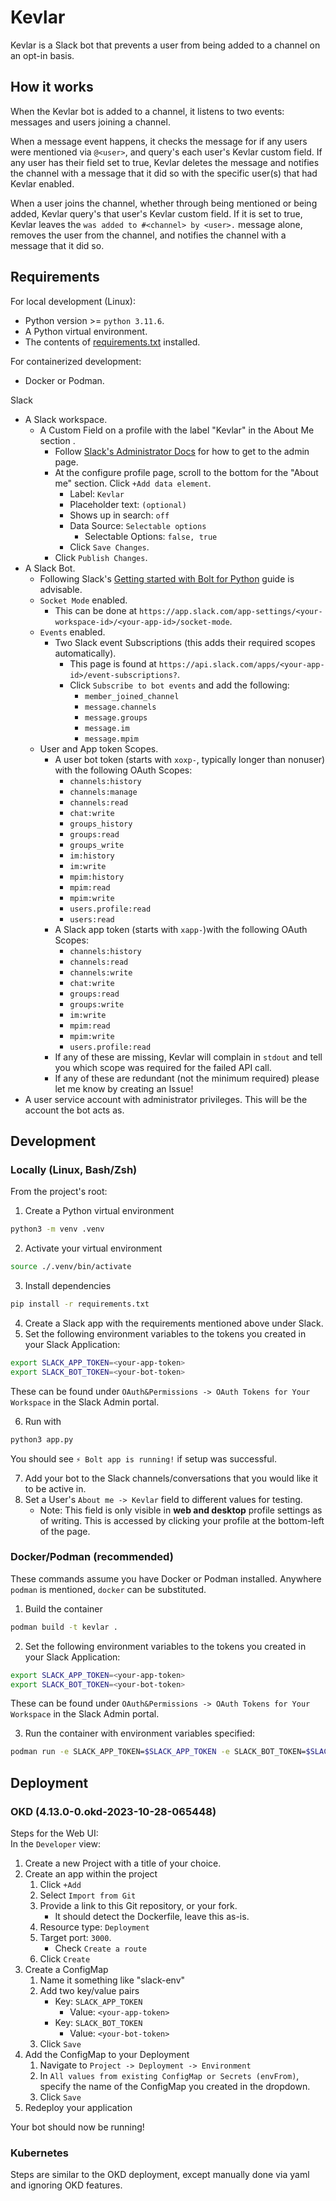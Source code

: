# Kevlar
Kevlar is a Slack bot that prevents a user from being added to a channel on an opt-in basis.


## How it works
When the Kevlar bot is added to a channel, it listens to two events: messages and users joining a channel.  

When a message event happens, it checks the message for if any users were mentioned via `@<user>`, and query's each user's Kevlar custom field. If any user has their field set to true, Kevlar deletes the message and notifies the channel with a message that it did so with the specific user(s) that had Kevlar enabled.  

When a user joins the channel, whether through being mentioned or being added, Kevlar query's that user's Kevlar custom field. If it is set to true, Kevlar leaves the `was added to #<channel> by <user>.` message alone, removes the user from the channel, and notifies the channel with a message that it did so.


## Requirements
For local development (Linux):

- Python version >= `python 3.11.6`.
- A Python virtual environment.
- The contents of [requirements.txt](requirements.txt) installed.

For containerized development:
- Docker or Podman.


Slack

- A Slack workspace.
    - A Custom Field on a profile with the label "Kevlar" in the About Me section .
        - Follow [Slack's Administrator Docs](https://slack.com/help/articles/212281478-Customize-member-profiles) for how to get to the admin page.
        - At the configure profile page, scroll to the bottom for the "About me" section. Click `+Add data element`.
            - Label: `Kevlar`
            - Placeholder text: `(optional)`
            - Shows up in search: `off`
            - Data Source: `Selectable options`
                - Selectable Options: `false, true`
            - Click `Save Changes`.
        - Click `Publish Changes`.
- A Slack Bot.
    - Following Slack's [Getting started with Bolt for Python](https://slack.dev/bolt-python/tutorial/getting-started) guide is advisable.
    - `Socket Mode` enabled.
        - This can be done at `https://app.slack.com/app-settings/<your-workspace-id>/<your-app-id>/socket-mode`.
    - `Events` enabled.
        - Two Slack event Subscriptions (this adds their required scopes automatically).
            - This page is found at `https://api.slack.com/apps/<your-app-id>/event-subscriptions?`.
            - Click `Subscribe to bot events` and add the following:
                - `member_joined_channel`
                - `message.channels`
                - `message.groups`
                - `message.im`
                - `message.mpim`
    - User and App token Scopes.
        - A user bot token (starts with `xoxp-`, typically longer than nonuser) with the following OAuth Scopes:
            - `channels:history`
            - `channels:manage`
            - `channels:read`
            - `chat:write`
            - `groups_history`
            - `groups:read`
            - `groups_write`
            - `im:history`
            - `im:write`
            - `mpim:history`
            - `mpim:read`
            - `mpim:write`
            - `users.profile:read`
            - `users:read`
        - A Slack app token (starts with `xapp-`)with the following OAuth Scopes:
            - `channels:history`
            - `channels:read`
            - `channels:write`
            - `chat:write`
            - `groups:read`
            - `groups:write`
            - `im:write`
            - `mpim:read`
            - `mpim:write`
            - `users.profile:read`
        - If any of these are missing, Kevlar will complain in `stdout` and tell you which scope was required for the failed API call.
        - If any of these are redundant (not the minimum required) please let me know by creating an Issue!
- A user service account with administrator privileges. This will be the account the bot acts as.


## Development
### Locally (Linux, Bash/Zsh)
From the project's root:
1. Create a Python virtual environment
```bash
python3 -m venv .venv
```
2. Activate your virtual environment
```bash
source ./.venv/bin/activate
```
3. Install dependencies
```bash
pip install -r requirements.txt
```
4. Create a Slack app with the requirements mentioned above under Slack.
5. Set the following environment variables to the tokens you created in your Slack Application:
```bash
export SLACK_APP_TOKEN=<your-app-token>
export SLACK_BOT_TOKEN=<your-bot-token>
```

These can be found under `OAuth&Permissions -> OAuth Tokens for Your Workspace` in the Slack Admin portal.

6. Run with
```bash
python3 app.py
```
You should see `⚡️ Bolt app is running!` if setup was successful.

7. Add your bot to the Slack channels/conversations that you would like it to be active in.
8. Set a User's `About me -> Kevlar` field to different values for testing.
    - Note: This field is only visible in **web and desktop** profile settings as of writing. This is accessed by clicking your profile at the bottom-left of the page.

### Docker/Podman (recommended)
These commands assume you have Docker or Podman installed. Anywhere `podman` is mentioned, `docker` can be substituted.  
1. Build the container
```bash
podman build -t kevlar .
```
2. Set the following environment variables to the tokens you created in your Slack Application:
```bash
export SLACK_APP_TOKEN=<your-app-token>
export SLACK_BOT_TOKEN=<your-bot-token>
```
These can be found under `OAuth&Permissions -> OAuth Tokens for Your Workspace` in the Slack Admin portal.

3. Run the container with environment variables specified:
```bash
podman run -e SLACK_APP_TOKEN=$SLACK_APP_TOKEN -e SLACK_BOT_TOKEN=$SLACK_BOT_TOKEN kevlar:latest
```


## Deployment
### OKD (4.13.0-0.okd-2023-10-28-065448)
Steps for the Web UI:  
In the `Developer` view:
1. Create a new Project with a title of your choice.
2. Create an app within the project
    1. Click `+Add`
    2. Select `Import from Git`
    3. Provide a link to this Git repository, or your fork.
        - It should detect the Dockerfile, leave this as-is.
    4. Resource type: `Deployment`
    5. Target port: `3000`.
        - Check `Create a route`
    6. Click `Create`
3. Create a ConfigMap
    1. Name it something like "slack-env"
    2. Add two key/value pairs
        - Key: `SLACK_APP_TOKEN`
            - Value: `<your-app-token>`
        - Key: `SLACK_BOT_TOKEN`
            - Value: `<your-bot-token>`
    3. Click `Save`
4. Add the ConfigMap to your Deployment
    1. Navigate to `Project -> Deployment -> Environment`
    2. In `All values from existing ConfigMap or Secrets (envFrom)`, specify the name of the ConfigMap you created in the dropdown.
    3. Click `Save`
5. Redeploy your application

Your bot should now be running!


### Kubernetes
Steps are similar to the OKD deployment, except manually done via yaml and ignoring OKD features.
